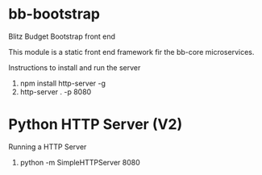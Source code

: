 # bb-bootstrap
Blitz Budget Bootstrap front end

This module is a static front end framework fir the bb-core microservices.

Instructions to install and run the server

1) npm install http-server -g
2) http-server . -p 8080


# Python HTTP Server (V2)

Running a HTTP Server

1) python -m SimpleHTTPServer 8080 


